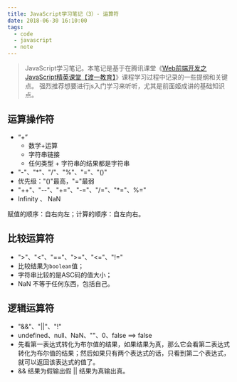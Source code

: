 ```yaml
---
title: JavaScript学习笔记（3）- 运算符
date: 2018-06-30 16:10:00
tags:
  - code
  - javascript
  - note
---
```


> JavaScript学习笔记。本笔记是基于在腾讯课堂《[Web前端开发之JavaScript精英课堂【渡一教育】](https://ke.qq.com/webcourse/index.html#course_id=231577&term_id=100273169&taid=1464734172022937&vid=a14198i8y2h)》课程学习过程中记录的一些提纲和关键点。
> 强烈推荐想要进行js入门学习来听听，尤其是前面姬成讲的基础知识点。

## 运算操作符

* “+”
   * 数学+运算
   * 字符串链接
   * 任何类型 + 字符串的结果都是字符串
* "-"、"*"、"/"、"%"、"="、"()"
* 优先级："()"最高，"="最弱
* "++"、"--"、"+="、"-="、"/="、"*="、%="
* Infinity  、 NaN

赋值的顺序：自右向左；计算的顺序：自左向右。

## 比较运算符

* ">"、"<"、"=="、">="、"<="、"!="
* 比较结果为`boolean`值；
* 字符串比较的是ASC码的值大小；
* NaN 不等于任何东西，包括自己。

## 逻辑运算符

* "&&"、"||"、"!"
* undefined、null、NaN、""、0、false ==> false
* 先看第一表达式转化为布尔值的结果，如果结果为真，那么它会看第二表达式转化为布尔值的结果；然后如果只有两个表达式的话，只看到第二个表达式，就可以返回该表达式的值了。
* && 结果为假输出假 || 结果为真输出真。
